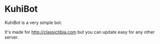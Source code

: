 # KuhiBot
KuhiBot is a very simple bot.

It's made for http://classictibia.com but you can update easy for any other server.
